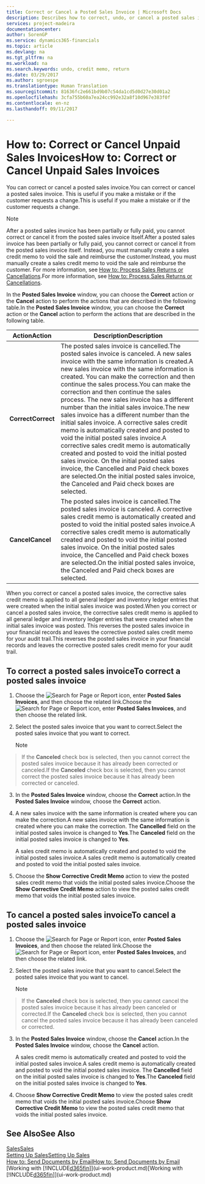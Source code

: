 ```yaml
---
title: Correct or Cancel a Posted Sales Invoice | Microsoft Docs
description: Describes how to correct, undo, or cancel a posted sales invoice and apply a sales credit memo.
services: project-madeira
documentationcenter: 
author: SorenGP
ms.service: dynamics365-financials
ms.topic: article
ms.devlang: na
ms.tgt_pltfrm: na
ms.workload: na
ms.search.keywords: undo, credit memo, return
ms.date: 03/29/2017
ms.author: sgroespe
ms.translationtype: Human Translation
ms.sourcegitcommit: 81636fc2e661bd9b07c54da1cd5d0d27e30d01a2
ms.openlocfilehash: 3cfa755b60a7ea24cc992e32a8f10d967e383f0f
ms.contentlocale: en-nz
ms.lasthandoff: 09/11/2017

---
```

# <a name="how-to-correct-or-cancel-unpaid-sales-invoices"></a><span data-ttu-id="6c5e5-103">How to: Correct or Cancel Unpaid Sales Invoices</span><span class="sxs-lookup"><span data-stu-id="6c5e5-103">How to: Correct or Cancel Unpaid Sales Invoices</span></span>
<span data-ttu-id="6c5e5-104">You can correct or cancel a posted sales invoice.</span><span class="sxs-lookup"><span data-stu-id="6c5e5-104">You can correct or cancel a posted sales invoice.</span></span> <span data-ttu-id="6c5e5-105">This is useful if you make a mistake or if the customer requests a change.</span><span class="sxs-lookup"><span data-stu-id="6c5e5-105">This is useful if you make a mistake or if the customer requests a change.</span></span>

> [!NOTE]  
>   <span data-ttu-id="6c5e5-106">After a posted sales invoice has been partially or fully paid, you cannot correct or cancel it from the posted sales invoice itself.</span><span class="sxs-lookup"><span data-stu-id="6c5e5-106">After a posted sales invoice has been partially or fully paid, you cannot correct or cancel it from the posted sales invoice itself.</span></span> <span data-ttu-id="6c5e5-107">Instead, you must manually create a sales credit memo to void the sale and reimburse the customer.</span><span class="sxs-lookup"><span data-stu-id="6c5e5-107">Instead, you must manually create a sales credit memo to void the sale and reimburse the customer.</span></span> <span data-ttu-id="6c5e5-108">For more information, see [How to: Process Sales Returns or Cancellations](sales-how-process-sales-returns-cancellations.md).</span><span class="sxs-lookup"><span data-stu-id="6c5e5-108">For more information, see [How to: Process Sales Returns or Cancellations](sales-how-process-sales-returns-cancellations.md).</span></span>

<span data-ttu-id="6c5e5-109">In the **Posted Sales Invoice** window, you can choose the **Correct** action or the **Cancel** action to perform the actions that are described in the following table.</span><span class="sxs-lookup"><span data-stu-id="6c5e5-109">In the **Posted Sales Invoice** window, you can choose the **Correct** action or the **Cancel** action to perform the actions that are described in the following table.</span></span>

| <span data-ttu-id="6c5e5-110">Action</span><span class="sxs-lookup"><span data-stu-id="6c5e5-110">Action</span></span> | <span data-ttu-id="6c5e5-111">Description</span><span class="sxs-lookup"><span data-stu-id="6c5e5-111">Description</span></span> |
| --- | --- |
| <span data-ttu-id="6c5e5-112">**Correct**</span><span class="sxs-lookup"><span data-stu-id="6c5e5-112">**Correct**</span></span> |<span data-ttu-id="6c5e5-113">The posted sales invoice is cancelled.</span><span class="sxs-lookup"><span data-stu-id="6c5e5-113">The posted sales invoice is canceled.</span></span> <span data-ttu-id="6c5e5-114">A new sales invoice with the same information is created.</span><span class="sxs-lookup"><span data-stu-id="6c5e5-114">A new sales invoice with the same information is created.</span></span> <span data-ttu-id="6c5e5-115">You can make the correction and then continue the sales process.</span><span class="sxs-lookup"><span data-stu-id="6c5e5-115">You can make the correction and then continue the sales process.</span></span> <span data-ttu-id="6c5e5-116">The new sales invoice has a different number than the initial sales invoice.</span><span class="sxs-lookup"><span data-stu-id="6c5e5-116">The new sales invoice has a different number than the initial sales invoice.</span></span> <span data-ttu-id="6c5e5-117">A corrective sales credit memo is automatically created and posted to void the initial posted sales invoice.</span><span class="sxs-lookup"><span data-stu-id="6c5e5-117">A corrective sales credit memo is automatically created and posted to void the initial posted sales invoice.</span></span> <span data-ttu-id="6c5e5-118">On the initial posted sales invoice, the Cancelled and Paid check boxes are selected.</span><span class="sxs-lookup"><span data-stu-id="6c5e5-118">On the initial posted sales invoice, the Canceled and Paid check boxes are selected.</span></span> |
| <span data-ttu-id="6c5e5-119">**Cancel**</span><span class="sxs-lookup"><span data-stu-id="6c5e5-119">**Cancel**</span></span> |<span data-ttu-id="6c5e5-120">The posted sales invoice is cancelled.</span><span class="sxs-lookup"><span data-stu-id="6c5e5-120">The posted sales invoice is canceled.</span></span> <span data-ttu-id="6c5e5-121">A corrective sales credit memo is automatically created and posted to void the initial posted sales invoice.</span><span class="sxs-lookup"><span data-stu-id="6c5e5-121">A corrective sales credit memo is automatically created and posted to void the initial posted sales invoice.</span></span> <span data-ttu-id="6c5e5-122">On the initial posted sales invoice, the Cancelled and Paid check boxes are selected.</span><span class="sxs-lookup"><span data-stu-id="6c5e5-122">On the initial posted sales invoice, the Canceled and Paid check boxes are selected.</span></span> |

<span data-ttu-id="6c5e5-123">When you correct or cancel a posted sales invoice, the corrective sales credit memo is applied to all general ledger and inventory ledger entries that were created when the initial sales invoice was posted.</span><span class="sxs-lookup"><span data-stu-id="6c5e5-123">When you correct or cancel a posted sales invoice, the corrective sales credit memo is applied to all general ledger and inventory ledger entries that were created when the initial sales invoice was posted.</span></span> <span data-ttu-id="6c5e5-124">This reverses the posted sales invoice in your financial records and leaves the corrective posted sales credit memo for your audit trail.</span><span class="sxs-lookup"><span data-stu-id="6c5e5-124">This reverses the posted sales invoice in your financial records and leaves the corrective posted sales credit memo for your audit trail.</span></span>

## <a name="to-correct-a-posted-sales-invoice"></a><span data-ttu-id="6c5e5-125">To correct a posted sales invoice</span><span class="sxs-lookup"><span data-stu-id="6c5e5-125">To correct a posted sales invoice</span></span>
1. <span data-ttu-id="6c5e5-126">Choose the ![Search for Page or Report](media/ui-search/search_small.png "Search for Page or Report icon") icon, enter **Posted Sales Invoices**, and then choose the related link.</span><span class="sxs-lookup"><span data-stu-id="6c5e5-126">Choose the ![Search for Page or Report](media/ui-search/search_small.png "Search for Page or Report icon") icon, enter **Posted Sales Invoices**, and then choose the related link.</span></span>  
2. <span data-ttu-id="6c5e5-127">Select the posted sales invoice that you want to correct.</span><span class="sxs-lookup"><span data-stu-id="6c5e5-127">Select the posted sales invoice that you want to correct.</span></span>

    > [!NOTE]  
>   <span data-ttu-id="6c5e5-128">If the **Canceled** check box is selected, then you cannot correct the posted sales invoice because it has already been corrected or canceled.</span><span class="sxs-lookup"><span data-stu-id="6c5e5-128">If the **Canceled** check box is selected, then you cannot correct the posted sales invoice because it has already been corrected or canceled.</span></span>
3. <span data-ttu-id="6c5e5-129">In the **Posted Sales Invoice** window, choose the **Correct** action.</span><span class="sxs-lookup"><span data-stu-id="6c5e5-129">In the **Posted Sales Invoice** window, choose the **Correct** action.</span></span>  
4. <span data-ttu-id="6c5e5-130">A new sales invoice with the same information is created where you can make the correction.</span><span class="sxs-lookup"><span data-stu-id="6c5e5-130">A new sales invoice with the same information is created where you can make the correction.</span></span> <span data-ttu-id="6c5e5-131">The **Cancelled** field on the initial posted sales invoice is changed to **Yes**.</span><span class="sxs-lookup"><span data-stu-id="6c5e5-131">The **Canceled** field on the initial posted sales invoice is changed to **Yes**.</span></span>

    <span data-ttu-id="6c5e5-132">A sales credit memo is automatically created and posted to void the initial posted sales invoice.</span><span class="sxs-lookup"><span data-stu-id="6c5e5-132">A sales credit memo is automatically created and posted to void the initial posted sales invoice.</span></span>
5. <span data-ttu-id="6c5e5-133">Choose the **Show Corrective Credit Memo** action to view the posted sales credit memo that voids the initial posted sales invoice.</span><span class="sxs-lookup"><span data-stu-id="6c5e5-133">Choose the **Show Corrective Credit Memo** action to view the posted sales credit memo that voids the initial posted sales invoice.</span></span>

## <a name="to-cancel-a-posted-sales-invoice"></a><span data-ttu-id="6c5e5-134">To cancel a posted sales invoice</span><span class="sxs-lookup"><span data-stu-id="6c5e5-134">To cancel a posted sales invoice</span></span>
1. <span data-ttu-id="6c5e5-135">Choose the ![Search for Page or Report](media/ui-search/search_small.png "Search for Page or Report icon") icon, enter **Posted Sales Invoices**, and then choose the related link.</span><span class="sxs-lookup"><span data-stu-id="6c5e5-135">Choose the ![Search for Page or Report](media/ui-search/search_small.png "Search for Page or Report icon") icon, enter **Posted Sales Invoices**, and then choose the related link.</span></span>  
2. <span data-ttu-id="6c5e5-136">Select the posted sales invoice that you want to cancel.</span><span class="sxs-lookup"><span data-stu-id="6c5e5-136">Select the posted sales invoice that you want to cancel.</span></span>

    > [!NOTE]  
>   <span data-ttu-id="6c5e5-137">If the **Canceled** check box is selected, then you cannot cancel the posted sales invoice because it has already been canceled or corrected.</span><span class="sxs-lookup"><span data-stu-id="6c5e5-137">If the **Canceled** check box is selected, then you cannot cancel the posted sales invoice because it has already been canceled or corrected.</span></span>
3. <span data-ttu-id="6c5e5-138">In the **Posted Sales Invoice** window, choose the **Cancel** action.</span><span class="sxs-lookup"><span data-stu-id="6c5e5-138">In the **Posted Sales Invoice** window, choose the **Cancel** action.</span></span>

    <span data-ttu-id="6c5e5-139">A sales credit memo is automatically created and posted to void the initial posted sales invoice.</span><span class="sxs-lookup"><span data-stu-id="6c5e5-139">A sales credit memo is automatically created and posted to void the initial posted sales invoice.</span></span> <span data-ttu-id="6c5e5-140">The **Cancelled** field on the initial posted sales invoice is changed to **Yes**.</span><span class="sxs-lookup"><span data-stu-id="6c5e5-140">The **Canceled** field on the initial posted sales invoice is changed to **Yes**.</span></span>
4. <span data-ttu-id="6c5e5-141">Choose **Show Corrective Credit Memo** to view the posted sales credit memo that voids the initial posted sales invoice.</span><span class="sxs-lookup"><span data-stu-id="6c5e5-141">Choose **Show Corrective Credit Memo** to view the posted sales credit memo that voids the initial posted sales invoice.</span></span>

## <a name="see-also"></a><span data-ttu-id="6c5e5-142">See Also</span><span class="sxs-lookup"><span data-stu-id="6c5e5-142">See Also</span></span>
[<span data-ttu-id="6c5e5-143">Sales</span><span class="sxs-lookup"><span data-stu-id="6c5e5-143">Sales</span></span>](sales-manage-sales.md)  
[<span data-ttu-id="6c5e5-144">Setting Up Sales</span><span class="sxs-lookup"><span data-stu-id="6c5e5-144">Setting Up Sales</span></span>](sales-setup-sales.md)  
[<span data-ttu-id="6c5e5-145">How to: Send Documents by Email</span><span class="sxs-lookup"><span data-stu-id="6c5e5-145">How to: Send Documents by Email</span></span>](ui-how-send-documents-email.md)  
<span data-ttu-id="6c5e5-146">[Working with [!INCLUDE[d365fin](includes/d365fin_md.md)]](ui-work-product.md)</span><span class="sxs-lookup"><span data-stu-id="6c5e5-146">[Working with [!INCLUDE[d365fin](includes/d365fin_md.md)]](ui-work-product.md)</span></span>

